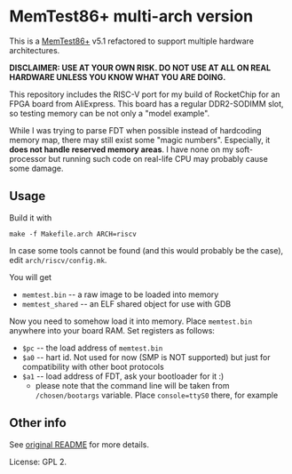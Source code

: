 # MemTest86+ multi-arch version

This is a [MemTest86+](http://www.memtest.org/) v5.1 refactored to support multiple hardware architectures.

**DISCLAIMER: USE AT YOUR OWN RISK. DO NOT USE AT ALL ON REAL HARDWARE UNLESS YOU KNOW WHAT YOU ARE DOING.**

This repository includes the RISC-V port for my build of RocketChip for an FPGA board from AliExpress.
This board has a regular DDR2-SODIMM slot, so testing memory can be not only a "model example".

While I was trying to parse FDT when possible instead of hardcoding memory map, there may still exist some "magic numbers".
Especially, it **does not handle reserved memory areas**. I have none on my soft-processor but running such code on real-life
CPU may probably cause some damage.

## Usage

Build it with

    make -f Makefile.arch ARCH=riscv

In case some tools cannot be found (and this would probably be the case), edit `arch/riscv/config.mk`.

You will get 
* `memtest.bin` -- a raw image to be loaded into memory
* `memtest_shared` -- an ELF shared object for use with GDB

Now you need to somehow load it into memory. Place `memtest.bin` anywhere into your board RAM. Set registers as follows:
* `$pc` -- the load address of `memtest.bin`
* `$a0` -- hart id. Not used for now (SMP is NOT supported) but just for compatibility with other boot protocols
* `$a1` -- load address of FDT, ask your bootloader for it :)
  * please note that the command line will be taken from `/chosen/bootargs` variable. Place `console=ttyS0` there, for example

## Other info

See [original README](README) for more details.

License: GPL 2.
